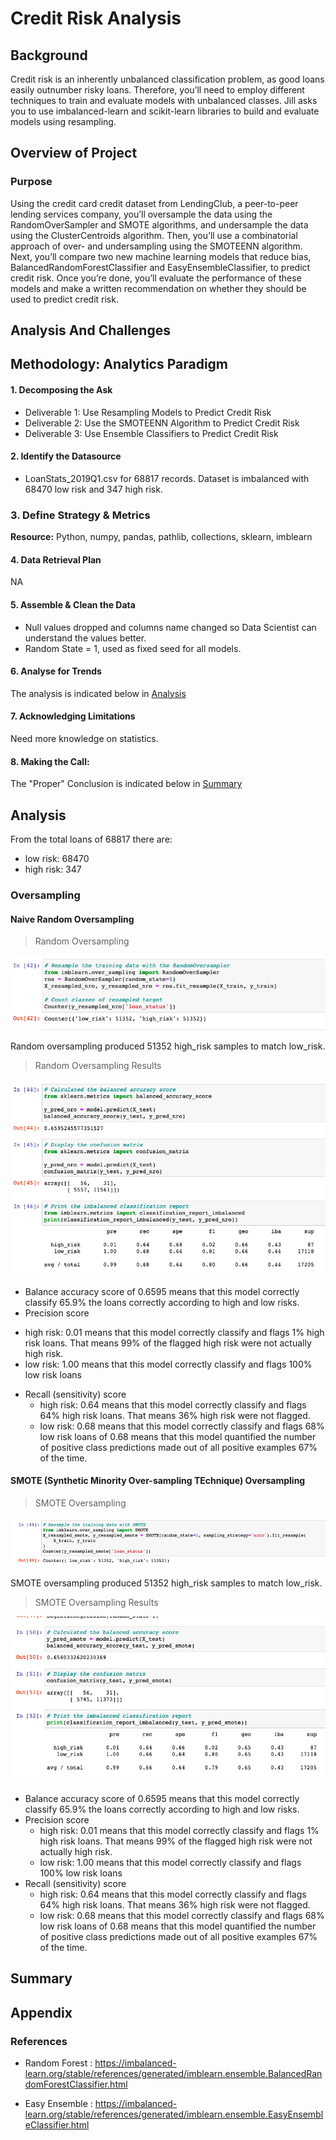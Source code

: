 # Credit Risk Analysis

## Background

Credit risk is an inherently unbalanced classification problem, as good loans easily outnumber risky loans. Therefore, you’ll need to employ different techniques to train and evaluate models with unbalanced classes. Jill asks you to use imbalanced-learn and scikit-learn libraries to build and evaluate models using resampling.

## Overview of Project

### Purpose

Using the credit card credit dataset from LendingClub, a peer-to-peer lending services company, you’ll oversample the data using the RandomOverSampler and SMOTE algorithms, and undersample the data using the ClusterCentroids algorithm. Then, you’ll use a combinatorial approach of over- and undersampling using the SMOTEENN algorithm. Next, you’ll compare two new machine learning models that reduce bias, BalancedRandomForestClassifier and EasyEnsembleClassifier, to predict credit risk. Once you’re done, you’ll evaluate the performance of these models and make a written recommendation on whether they should be used to predict credit risk.

## Analysis And Challenges

## Methodology: Analytics Paradigm

#### 1. Decomposing the Ask

* Deliverable 1: Use Resampling Models to Predict Credit Risk
* Deliverable 2: Use the SMOTEENN Algorithm to Predict Credit Risk
* Deliverable 3: Use Ensemble Classifiers to Predict Credit Risk

#### 2. Identify the Datasource
* LoanStats_2019Q1.csv for 68817 records. Dataset is imbalanced with 68470 low risk and 347 high risk.

### 3. Define Strategy & Metrics
**Resource:** Python, numpy, pandas, pathlib, collections, sklearn, imblearn

#### 4. Data Retrieval Plan
NA

#### 5. Assemble & Clean the Data
* Null values dropped and columns name changed so Data Scientist can understand the values better.
* Random State = 1, used as fixed seed for all models.

#### 6. Analyse for Trends

The analysis is indicated below in [Analysis](#analysis)

#### 7. Acknowledging Limitations
Need more knowledge on statistics.

#### 8. Making the Call:
The "Proper" Conclusion is indicated below in [Summary](#summary)

## Analysis

From the total loans of  68817 there are:
* low risk: 68470
* high risk: 347

### Oversampling
#### Naive Random Oversampling

>Random Oversampling

![Random Oversampling](resources/nro_total.png)

Random oversampling produced 51352 high_risk samples to match low_risk.  

>Random Oversampling Results

![Random Oversampling](resources/nro_results.png)

* Balance accuracy score of 0.6595 means that this model correctly classify 65.9% the loans correctly according to high and low risks.
* Precision score
 - high risk: 0.01 means that this model correctly classify and flags 1% high risk loans. That means 99% of the flagged high risk were not actually high risk.
 - low risk: 1.00  means that this model correctly classify and flags 100% low risk loans
* Recall (sensitivity) score
  - high risk: 0.64 means that this model correctly classify and flags 64% high risk loans. That means 36% high risk were not flagged.
  - low risk: 0.68  means that this model correctly classify and flags 68% low risk loans
of 0.68 means that this model quantified the number of positive class predictions made out of all positive examples 67% of the time.

#### SMOTE (Synthetic Minority Over-sampling TEchnique) Oversampling

>SMOTE Oversampling

![SMOTE Oversampling](resources/smote_total.png)

SMOTE oversampling produced 51352 high_risk samples to match low_risk.  

>SMOTE Oversampling Results

![SMOTE Oversampling](resources/smote_results.png)

* Balance accuracy score of 0.6595 means that this model correctly classify 65.9% the loans correctly according to high and low risks.
* Precision score
  - high risk: 0.01 means that this model correctly classify and flags 1% high risk loans. That means 99% of the flagged high risk were not actually high risk.
  - low risk: 1.00  means that this model correctly classify and flags 100% low risk loans
* Recall (sensitivity) score
  - high risk: 0.64 means that this model correctly classify and flags 64% high risk loans. That means 36% high risk were not flagged.
  - low risk: 0.68  means that this model correctly classify and flags 68% low risk loans
of 0.68 means that this model quantified the number of positive class predictions made out of all positive examples 67% of the time.


## Summary

## Appendix

### References

* Random Forest : https://imbalanced-learn.org/stable/references/generated/imblearn.ensemble.BalancedRandomForestClassifier.html

* Easy Ensemble : https://imbalanced-learn.org/stable/references/generated/imblearn.ensemble.EasyEnsembleClassifier.html
